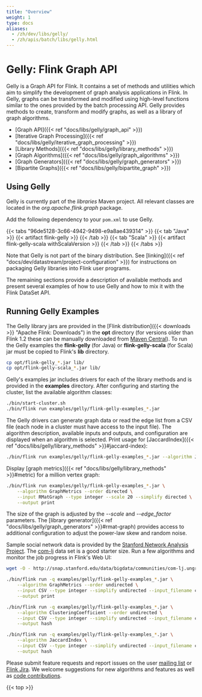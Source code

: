 ```yaml
---
title: "Overview"
weight: 1
type: docs
aliases:
  - /zh/dev/libs/gelly/
  - /zh/apis/batch/libs/gelly.html
---
```

<!--
Licensed to the Apache Software Foundation (ASF) under one
or more contributor license agreements.  See the NOTICE file
distributed with this work for additional information
regarding copyright ownership.  The ASF licenses this file
to you under the Apache License, Version 2.0 (the
"License"); you may not use this file except in compliance
with the License.  You may obtain a copy of the License at

  http://www.apache.org/licenses/LICENSE-2.0

Unless required by applicable law or agreed to in writing,
software distributed under the License is distributed on an
"AS IS" BASIS, WITHOUT WARRANTIES OR CONDITIONS OF ANY
KIND, either express or implied.  See the License for the
specific language governing permissions and limitations
under the License.
-->

# Gelly: Flink Graph API

Gelly is a Graph API for Flink. It contains a set of methods and utilities which aim to simplify the development of graph analysis applications in Flink. In Gelly, graphs can be transformed and modified using high-level functions similar to the ones provided by the batch processing API. Gelly provides methods to create, transform and modify graphs, as well as a library of graph algorithms.

* [Graph API]({{< ref "docs/libs/gelly/graph_api" >}})
* [Iterative Graph Processing]({{< ref "docs/libs/gelly/iterative_graph_processing" >}})
* [Library Methods]({{< ref "docs/libs/gelly/library_methods" >}})
* [Graph Algorithms]({{< ref "docs/libs/gelly/graph_algorithms" >}})
* [Graph Generators]({{< ref "docs/libs/gelly/graph_generators" >}})
* [Bipartite Graphs]({{< ref "docs/libs/gelly/bipartite_graph" >}})

Using Gelly
-----------

Gelly is currently part of the *libraries* Maven project. All relevant classes are located in the *org.apache.flink.graph* package.

Add the following dependency to your `pom.xml` to use Gelly.

{{< tabs "96de5128-3c66-4942-9498-e9a8ae439314" >}}
{{< tab "Java" >}}
{{< artifact flink-gelly >}}
{{< /tab >}}
{{< tab "Scala" >}}
{{< artifact flink-gelly-scala withScalaVersion >}}
{{< /tab >}}
{{< /tabs >}}

Note that Gelly is not part of the binary distribution. See [linking]({{< ref "docs/dev/datastream/project-configuration" >}}) for
instructions on packaging Gelly libraries into Flink user programs.

The remaining sections provide a description of available methods and present several examples of how to use Gelly and how to mix it with the Flink DataSet API.

Running Gelly Examples
----------------------

The Gelly library jars are provided in the [Flink distribution]({{< downloads >}} "Apache Flink: Downloads")
in the **opt** directory (for versions older than Flink 1.2 these can be manually downloaded from
[Maven Central](http://search.maven.org/#search|ga|1|flink%20gelly)). To run the Gelly examples the **flink-gelly** (for
Java) or **flink-gelly-scala** (for Scala) jar must be copied to Flink's **lib** directory.

```bash
cp opt/flink-gelly_*.jar lib/
cp opt/flink-gelly-scala_*.jar lib/
```

Gelly's examples jar includes drivers for each of the library methods and is provided in the **examples** directory.
After configuring and starting the cluster, list the available algorithm classes:

```bash
./bin/start-cluster.sh
./bin/flink run examples/gelly/flink-gelly-examples_*.jar
```

The Gelly drivers can generate graph data or read the edge list from a CSV file (each node in a cluster must have access
to the input file). The algorithm description, available inputs and outputs, and configuration are displayed when an
algorithm is selected. Print usage for [JaccardIndex]({{< ref "docs/libs/gelly/library_methods" >}}#jaccard-index):

```bash
./bin/flink run examples/gelly/flink-gelly-examples_*.jar --algorithm JaccardIndex
```

Display [graph metrics]({{< ref "docs/libs/gelly/library_methods" >}}#metric) for a million vertex graph:

```bash
./bin/flink run examples/gelly/flink-gelly-examples_*.jar \
    --algorithm GraphMetrics --order directed \
    --input RMatGraph --type integer --scale 20 --simplify directed \
    --output print
```

The size of the graph is adjusted by the *\-\-scale* and *\-\-edge_factor* parameters. The
[library generator]({{< ref "docs/libs/gelly/graph_generators" >}}#rmat-graph) provides access to additional configuration to adjust the
power-law skew and random noise.

Sample social network data is provided by the [Stanford Network Analysis Project](http://snap.stanford.edu/data/index.html).
The [com-lj](http://snap.stanford.edu/data/bigdata/communities/com-lj.ungraph.txt.gz) data set is a good starter size.
Run a few algorithms and monitor the job progress in Flink's Web UI:

```bash
wget -O - http://snap.stanford.edu/data/bigdata/communities/com-lj.ungraph.txt.gz | gunzip -c > com-lj.ungraph.txt

./bin/flink run -q examples/gelly/flink-gelly-examples_*.jar \
    --algorithm GraphMetrics --order undirected \
    --input CSV --type integer --simplify undirected --input_filename com-lj.ungraph.txt --input_field_delimiter $'\t' \
    --output print

./bin/flink run -q examples/gelly/flink-gelly-examples_*.jar \
    --algorithm ClusteringCoefficient --order undirected \
    --input CSV --type integer --simplify undirected --input_filename com-lj.ungraph.txt --input_field_delimiter $'\t' \
    --output hash

./bin/flink run -q examples/gelly/flink-gelly-examples_*.jar \
    --algorithm JaccardIndex \
    --input CSV --type integer --simplify undirected --input_filename com-lj.ungraph.txt --input_field_delimiter $'\t' \
    --output hash
```

Please submit feature requests and report issues on the user [mailing list](https://flink.apache.org/community.html#mailing-lists)
or [Flink Jira](https://issues.apache.org/jira/browse/FLINK). We welcome suggestions for new algorithms and features as
well as [code contributions](https://flink.apache.org/contributing/contribute-code.html).

{{< top >}}
